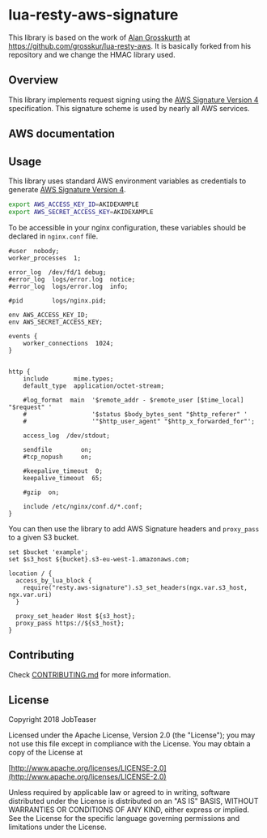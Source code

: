 # lua-resty-aws-signature

This library is based on the work of [Alan Grosskurth](https://github.com/grosskur)
at https://github.com/grosskur/lua-resty-aws.
It is basically forked from his repository and we change the HMAC library used.

## Overview

This library implements request signing using the [AWS Signature
Version 4][aws4] specification. This signature scheme is used by nearly all AWS
services.

## AWS documentation

[aws4]: http://docs.aws.amazon.com/general/latest/gr/signature-version-4.html

## Usage

This library uses standard AWS environment variables as credentials to
generate [AWS Signature Version 4][aws4].

```bash
export AWS_ACCESS_KEY_ID=AKIDEXAMPLE
export AWS_SECRET_ACCESS_KEY=AKIDEXAMPLE
```

To be accessible in your nginx configuration, these variables should be
declared in `nginx.conf` file.

```nginx
#user  nobody;
worker_processes  1;

error_log  /dev/fd/1 debug;
#error_log  logs/error.log  notice;
#error_log  logs/error.log  info;

#pid        logs/nginx.pid;

env AWS_ACCESS_KEY_ID;
env AWS_SECRET_ACCESS_KEY;

events {
    worker_connections  1024;
}


http {
    include       mime.types;
    default_type  application/octet-stream;

    #log_format  main  '$remote_addr - $remote_user [$time_local] "$request" '
    #                  '$status $body_bytes_sent "$http_referer" '
    #                  '"$http_user_agent" "$http_x_forwarded_for"';

    access_log  /dev/stdout;

    sendfile        on;
    #tcp_nopush     on;

    #keepalive_timeout  0;
    keepalive_timeout  65;

    #gzip  on;

    include /etc/nginx/conf.d/*.conf;
}
```

You can then use the library to add AWS Signature headers and `proxy_pass` to a
given S3 bucket.

```nginx
set $bucket 'example';
set $s3_host ${bucket}.s3-eu-west-1.amazonaws.com;

location / {
  access_by_lua_block {
    require("resty.aws-signature").s3_set_headers(ngx.var.s3_host, ngx.var.uri)
  }

  proxy_set_header Host ${s3_host};
  proxy_pass https://${s3_host};
}
```

## Contributing

Check [CONTRIBUTING.md](CONTRIBUTING.md) for more information.

## License

Copyright 2018 JobTeaser

Licensed under the Apache License, Version 2.0 (the "License");
you may not use this file except in compliance with the License.
You may obtain a copy of the License at

  [http://www.apache.org/licenses/LICENSE-2.0](http://www.apache.org/licenses/LICENSE-2.0)

Unless required by applicable law or agreed to in writing, software
distributed under the License is distributed on an "AS IS" BASIS,
WITHOUT WARRANTIES OR CONDITIONS OF ANY KIND, either express or implied.
See the License for the specific language governing permissions and
limitations under the License.

